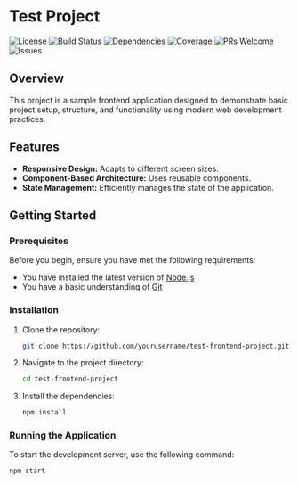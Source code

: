 <!--
<p align="left" > <img src="assets/img/test.jpg" width="1000px"/> </p>
-->

# Test Project












![License](https://img.shields.io/badge/license-MIT-blue.svg)
![Build Status](https://img.shields.io/badge/build-passing-brightgreen)
![Dependencies](https://img.shields.io/badge/dependencies-up%20to%20date-brightgreen)
![Coverage](https://img.shields.io/badge/coverage-100%25-brightgreen)
![PRs Welcome](https://img.shields.io/badge/PRs-welcome-brightgreen)
![Issues](https://img.shields.io/github/issues/yourusername/test-frontend-project)




## Overview



This project is a sample frontend application designed to demonstrate basic project setup, structure, and functionality using modern web development practices.

## Features


- **Responsive Design:** Adapts to different screen sizes.
- **Component-Based Architecture:** Uses reusable components.
- **State Management:** Efficiently manages the state of the application.

## Getting Started

### Prerequisites

Before you begin, ensure you have met the following requirements:

- You have installed the latest version of [Node.js](https://nodejs.org/)
- You have a basic understanding of [Git](https://git-scm.com/)

### Installation

1. Clone the repository:

    ```bash
    git clone https://github.com/yourusername/test-frontend-project.git
    ```

2. Navigate to the project directory:

    ```bash
    cd test-frontend-project
    ```

3. Install the dependencies:

    ```bash
    npm install
    ```

### Running the Application

To start the development server, use the following command:

```bash
npm start
